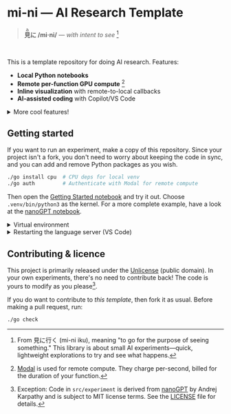 # mi-ni — AI Research Template

> **<ruby>見<rt>み</rt>に</ruby> /mi·ni/** — _with intent to see_ [^etymology]

[^etymology]: From 見に行く (mi-ni iku), meaning "to go for the purpose of seeing something." This library is about small AI experiments—quick, lightweight explorations to try and see what happens.

&nbsp;

This is a template repository for doing AI research. Features:

- **Local Python notebooks**
- **Remote per-function GPU compute** [^modal]
- **Inline visualization** with remote-to-local callbacks
- **AI-assisted coding** with Copilot/VS Code


<details><summary>More cool features!</summary>

- [Dev container][dc] for a consistent environment, both locally and in Codespaces
- ML stack ([PyTorch, Polars, etc.](pyproject.toml))
- Modern package management with [uv]
- Pre-configured for good engineering practices: tests, linting, type-checking (optional!)
</details>

[^modal]: [Modal] is used for remote compute. They charge per-second, billed for the duration of your function.


## Getting started

If you want to run an experiment, make a copy of this repository. Since your project isn't a fork, you don't need to worry about keeping the code in sync, and you can add and remove Python packages as you wish.

```bash
./go install cpu  # CPU deps for local venv
./go auth         # Authenticate with Modal for remote compute
```

Then open the [Getting Started notebook](getting-started.ipynb) and try it out. Choose `.venv/bin/python3` as the kernel. For a more complete example, have a look at the [nanoGPT notebook](nanogpt.ipynb).


<details><summary>Virtual environment</summary>

The Python environment is configured when the dev container is created.

Use [uv] to add and remove packages, and to run scripts:

```bash
uv add plotly --group local
uv run python example.py
```
</details>

<details>
<summary>Restarting the language server (VS Code)</summary>

If you open a Python file before the setup is complete, you may need to restart the Python language server.

- Open a `.py` or `.ipynb` file
- Open the command pallette with <kbd>⇧</kbd><kbd>⌘</kbd><kbd>P</kbd> or <kbd>Ctrl</kbd><kbd>Shift</kbd><kbd>P</kbd>
- Run _Python: Restart Language Server_.
</details>

[dc]: https://containers.dev
[Modal]: https://modal.com
[uv]: https://astral.sh/uv


## Contributing & licence

This project is primarily released under the [Unlicense](https://unlicense.org/) (public domain). In your own experiments, there's no need to contribute back! The code is yours to modify as you please[^attrib].

If you do want to contribute to _this template_, then fork it as usual. Before making a pull request, run:

```bash
./go check
```

[^attrib]: Exception: Code in `src/experiment` is derived from [nanoGPT](https://github.com/karpathy/nanoGPT) by Andrej Karpathy and is subject to MIT license terms. See the [LICENSE](LICENSE) file for details.
